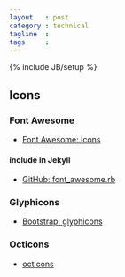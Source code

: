 ```yaml
---
layout   : post
category : technical
tagline  : 
tags     : 
---
```

{% include JB/setup %}

## Icons

### Font Awesome

- [Font Awesome: Icons](http://fontawesome.io/icons/)

#### include in Jekyll

- [GitHub: font_awesome.rb](https://gist.githubusercontent.com/23maverick23/8532525/raw/889b323d8049638b65cf21d4ceb699f18014f96e/font_awesome.rb)

<!-- {% icon fa-camera-retro %} -->

### Glyphicons

- [Bootstrap: glyphicons](http://getbootstrap.com/components/#glyphicons)

### Octicons

- [octicons](https://octicons.github.com/)
